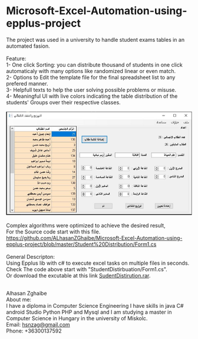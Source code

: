 # Microsoft-Excel-Automation-using-epplus-project
The project was used in a university to handle student exams tables in an automated fasion.<br/>
<br/>
Feature:<br/>
1-  One click Sorting: you can distribute thousand of students in one click automaticaly with many options like randomized linear or even match.<br/>
2- Options to Edit the template file for the final spreadsheet list to any prefered manner.<br/>
3- Helpfull texts to help the user solving possible problems or misuse.<br/>
4- Meaningful UI with live colors indicating the table distribution of the students' Groups over their respective classes.<br/>
<br/>
![alt text](https://github.com/ALhasanZGhaibe/Microsoft-Excel-Automation-using-epplus-project/raw/master/Student%20Distribution.JPG)<br/><br/>
Complex algorithms were optimized to achieve the desired result,<br/>
For the Source code start with this file.<br/>
https://github.com/ALhasanZGhaibe/Microsoft-Excel-Automation-using-epplus-project/blob/master/Student%20Distribution/Form1.cs<br/><br/>
General Descripton:<br/>
Using Epplus lib with c# to execute excel tasks on multiple files in seconds. <br/>
Check The code above start with "StudentDistirbuation/Form1.cs".<br/>
Or download the excutable at this link <a href="https://github.com/ALhasanZGhaibe/epplus-project/raw/master/StudentDisturbution.rar">SudentDistirution.rar</a>.<br/><br/>

Alhasan Zghaibe <br/>
About me:<br/>
I have a diploma in Computer Science Engineering I have skills in java C# android Studio Python PHP and Mysql and I am studying a master in Computer Science in Hungary in the university of Miskolc.<br/>
Email: hsnzag@gmail.com<br/>
Phone: +36300137592<br/>

